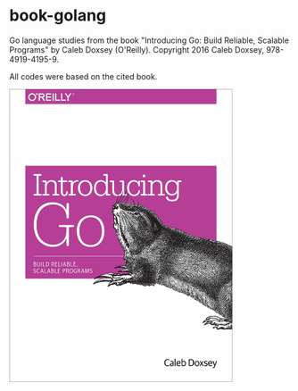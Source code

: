 # book-golang

Go language studies from the book "Introducing Go: Build Reliable, Scalable Programs" by Caleb Doxsey (O'Reilly).
Copyright 2016 Caleb Doxsey, 978-4919-4195-9.

All codes were based on the cited book.

<img src="img/IntroducingGo.jpg" width="400px">
